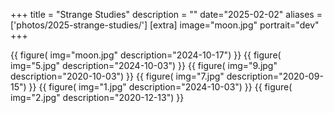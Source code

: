 +++
title = "Strange Studies"
description = ""
date="2025-02-02"
aliases = ['photos/2025-strange-studies/']
[extra]
image="moon.jpg"
portrait="dev"
+++

{{
    figure(
        img="moon.jpg"
        description="2024-10-17")
}}
{{
    figure(
        img="5.jpg"
        description="2024-10-03")
}}
{{
    figure(
        img="9.jpg"
        description="2020-10-03")
}}
{{
    figure(
        img="7.jpg"
        description="2020-09-15")
}}
{{
    figure(
        img="1.jpg"
        description="2024-10-03")
}}
{{
    figure(
        img="2.jpg"
        description="2020-12-13")
}}